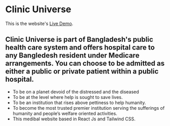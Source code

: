 # Clinic Universe

This is the website's  [Live Demo](https://health-care-authenticati-21857.web.app/).

## Clinic Universe is part of Bangladesh's public health care system and offers hospital care to any Bangledesh resident under Medicare arrangements. You can choose to be admitted as either a public or private patient within a public hospital.

- To be on a planet devoid of the distressed and the diseased
- To be at the level where help is sought to save lives.
- To be an institution that rises above pettiness to help humanity.
- To become the most trusted premier institution serving the sufferings of      humanity and people’s welfare oriented activities.
- This medibal website based in React Js and Tailwind CSS.

